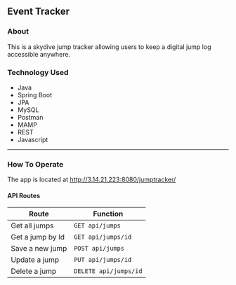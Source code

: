 ## Event Tracker

### About
This is a skydive jump tracker allowing users to keep a digital jump log accessible anywhere.

### Technology Used
* Java
* Spring Boot
* JPA
* MySQL
* Postman
* MAMP
* REST
* Javascript

---

### How To Operate
The app is located at http://3.14.21.223:8080/jumptracker/

#### API Routes
|Route  |Function |
|-------|--------|
|Get all jumps| `GET api/jumps`|
|Get a jump by Id | `GET api/jumps/id`|
|Save a new jump | `POST api/jumps` |
|Update a jump | `PUT api/jumps/id` |
|Delete a jump | `DELETE api/jumps/id` |

